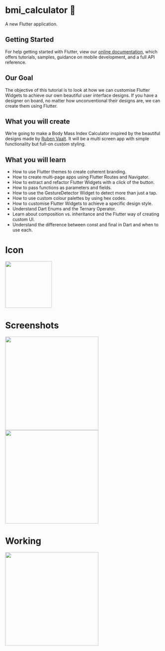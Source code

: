 # bmi_calculator 💪

A new Flutter application.

## Getting Started

For help getting started with Flutter, view our
[online documentation](https://flutter.dev/docs), which offers tutorials,
samples, guidance on mobile development, and a full API reference.

## Our Goal

The objective of this tutorial is to look at how we can customise Flutter Widgets
to achieve our own beautiful user interface designs. If you have a designer on board,
no matter how unconventional their designs are, we can create them using Flutter.

## What you will create

We’re going to make a Body Mass Index Calculator inspired by the beautiful designs
made by [Ruben Vaalt](https://dribbble.com/shots/4585382-Simple-BMI-Calculator).
It will be a multi screen app with simple functionality but full-on custom styling.

## What you will learn

- How to use Flutter themes to create coherent branding.
- How to create multi-page apps using Flutter Routes and Navigator.
- How to extract and refactor Flutter Widgets with a click of the button.
- How to pass functions as parameters and fields.
- How to use the GestureDetector Widget to detect more than just a tap.
- How to use custom colour palettes by using hex codes.
- How to customise Flutter Widgets to achieve a specific design style.
- Understand Dart Enums and the Ternary Operator.
- Learn about composition vs. inheritance and the Flutter way of creating custom UI.
- Understand the difference between const and final in Dart and when to use each.

# Icon

<img src="https://user-images.githubusercontent.com/73339220/100412458-9819fe00-3096-11eb-8a95-cc03bcef13d7.png" width=150 />

# Screenshots

<img src="https://user-images.githubusercontent.com/73339220/100525030-1386c700-31df-11eb-82c4-525cd52b0ee5.jpg" width=300 />

<img src="https://user-images.githubusercontent.com/73339220/100525061-4e88fa80-31df-11eb-97fd-243b0967da00.jpg" width=300 />

# Working

<img src="https://user-images.githubusercontent.com/73339220/100525225-b55ae380-31e0-11eb-8933-baadd2a78446.gif" width=300 />